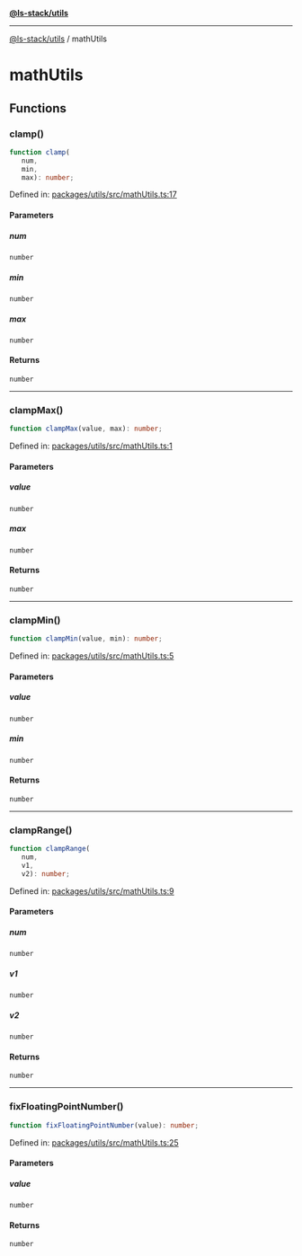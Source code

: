 [**@ls-stack/utils**](README.md)

***

[@ls-stack/utils](modules.md) / mathUtils

# mathUtils

## Functions

### clamp()

```ts
function clamp(
   num, 
   min, 
   max): number;
```

Defined in: [packages/utils/src/mathUtils.ts:17](https://github.com/lucasols/utils/blob/main/packages/utils/src/mathUtils.ts#L17)

#### Parameters

##### num

`number`

##### min

`number`

##### max

`number`

#### Returns

`number`

***

### clampMax()

```ts
function clampMax(value, max): number;
```

Defined in: [packages/utils/src/mathUtils.ts:1](https://github.com/lucasols/utils/blob/main/packages/utils/src/mathUtils.ts#L1)

#### Parameters

##### value

`number`

##### max

`number`

#### Returns

`number`

***

### clampMin()

```ts
function clampMin(value, min): number;
```

Defined in: [packages/utils/src/mathUtils.ts:5](https://github.com/lucasols/utils/blob/main/packages/utils/src/mathUtils.ts#L5)

#### Parameters

##### value

`number`

##### min

`number`

#### Returns

`number`

***

### clampRange()

```ts
function clampRange(
   num, 
   v1, 
   v2): number;
```

Defined in: [packages/utils/src/mathUtils.ts:9](https://github.com/lucasols/utils/blob/main/packages/utils/src/mathUtils.ts#L9)

#### Parameters

##### num

`number`

##### v1

`number`

##### v2

`number`

#### Returns

`number`

***

### fixFloatingPointNumber()

```ts
function fixFloatingPointNumber(value): number;
```

Defined in: [packages/utils/src/mathUtils.ts:25](https://github.com/lucasols/utils/blob/main/packages/utils/src/mathUtils.ts#L25)

#### Parameters

##### value

`number`

#### Returns

`number`
